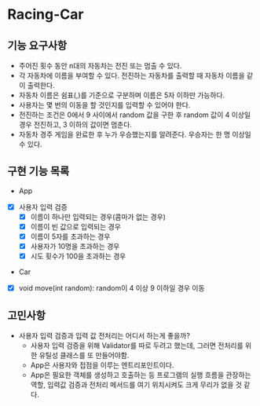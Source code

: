 # Racing-Car

## 기능 요구사항 

* 주어진 횟수 동안 n대의 자동차는 전진 또는 멈출 수 있다.
* 각 자동차에 이름을 부여할 수 있다. 전진하는 자동차를 출력할 때 자동차 이름을 같이 출력한다.
* 자동차 이름은 쉼표(,)를 기준으로 구분하며 이름은 5자 이하만 가능하다.
* 사용자는 몇 번의 이동을 할 것인지를 입력할 수 있어야 한다.
* 전진하는 조건은 0에서 9 사이에서 random 값을 구한 후 random 값이 4 이상일 경우 전진하고, 3 이하의 값이면 멈춘다.
* 자동차 경주 게임을 완료한 후 누가 우승했는지를 알려준다. 우승자는 한 명 이상일 수 있다.


## 구현 기능 목록

* App
- [x] 사용자 입력 검증
    - [x] 이름이 하나만 입력되는 경우(콤마가 없는 경우)
    - [x] 이름이 빈 값으로 입력되는 경우
    - [x] 이름이 5자를 초과하는 경우
    - [x] 사용자가 10명을 초과하는 경우
    - [x] 시도 횟수가 100을 초과하는 경우

* Car
- [x] void move(int random): random이 4 이상 9 이하일 경우 이동


## 고민사항

* 사용자 입력 검증과 입력 값 전처리는 어디서 하는게 좋을까?
  * 사용자 입력 검증을 위해 Validator를 따로 두려고 했는데, 그러면 전처리를 위한 유틸성 클래스를 또 만들어야함.
  * App은 사용자와 접점을 이루는 엔트리포인트이다.
  * App은 필요한 객체를 생성하고 호출하는 등 프로그램의 실행 흐름을 관장하는 역할, 입력값 검증과 전처리 메서드를 여기 위치시켜도 크게 무리가 없을 것 같다.